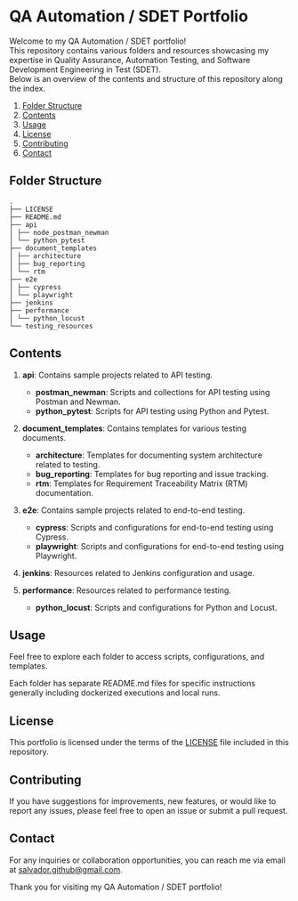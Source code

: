 # QA Automation / SDET Portfolio

Welcome to my QA Automation / SDET portfolio! </br>
This repository contains various folders and resources showcasing my expertise in Quality Assurance, Automation Testing, and Software Development Engineering in Test (SDET). </br>
Below is an overview of the contents and structure of this repository along the index.

1. [Folder Structure](#folder-structure)
2. [Contents](#contents)
3. [Usage](#usage)
4. [License](#license)
5. [Contributing](#contributing)
6. [Contact](#contact)


## Folder Structure
```
.
├── LICENSE
├── README.md
├── api
│ ├── node_postman_newman
│ └── python_pytest
├── document_templates
│ ├── architecture
│ ├── bug_reporting
│ └── rtm
├── e2e
│ ├── cypress
│ └── playwright
├── jenkins
├── performance
│ └── python_locust
└── testing_resources
```


## Contents

1. **api**: Contains sample projects related to API testing.
   - **postman_newman**: Scripts and collections for API testing using Postman and Newman.
   - **python_pytest**: Scripts for API testing using Python and Pytest.

2. **document_templates**: Contains templates for various testing documents.
   - **architecture**: Templates for documenting system architecture related to testing.
   - **bug_reporting**: Templates for bug reporting and issue tracking.
   - **rtm**: Templates for Requirement Traceability Matrix (RTM) documentation.

3. **e2e**: Contains sample projects related to end-to-end testing.
   - **cypress**: Scripts and configurations for end-to-end testing using Cypress.
   - **playwright**: Scripts and configurations for end-to-end testing using Playwright.

4. **jenkins**: Resources related to Jenkins configuration and usage.

5. **performance**: Resources related to performance testing.
   - **python_locust**: Scripts and configurations for Python and Locust.


## Usage

Feel free to explore each folder to access scripts, configurations, and templates. 

Each folder has separate README.md files for specific instructions generally including dockerized executions and local runs. 


## License

This portfolio is licensed under the terms of the [LICENSE](LICENSE) file included in this repository.

## Contributing

If you have suggestions for improvements, new features, or would like to report any issues, please feel free to open an issue or submit a pull request.

## Contact

For any inquiries or collaboration opportunities, you can reach me via email at [salvador.github@gmail.com](mailto:salvador.github@gmail.com).

Thank you for visiting my QA Automation / SDET portfolio!
